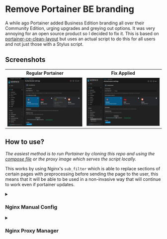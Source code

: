 # Remove Portainer BE branding

A while ago Portainer added Business Edition branding all over their Community Edition, urging upgrades and greying out options. It was very annoying for an open source product so I decided to fix it. This is based on [portainer-ce-clean-layout](https://github.com/adripo/portainer-ce-clean-layout) but uses an actual script to do this for all users and not just those with a Stylus script.

## Screenshots

<table>
  <tr>
    <th>Regular Portainer</th>
    <th>Fix Applied</th>
  </tr>
  <tr>
    <td><img src="https://raw.githubusercontent.com/JSH32/portainer-remove-be-branding/main/.github/screenshots/with_branding.png" alt="1" width = 500px></td>
    <td><img src="https://raw.githubusercontent.com/JSH32/portainer-remove-be-branding/main/.github/screenshots/no_branding.png" alt="2" width = 500px></td>
  </tr> 
</table>

## How to use?

_The easiest method is to run Portainer by cloning this repo and using the [compose file](https://github.com/JSH32/portainer-remove-be-branding/tree/main/docker-compose.yml) or the proxy image which serves the script locally._

This works by using Nginx's `sub_filter` which is able to replace sections of certain pages with preprocessing before sending the page to the user, this means that it will be able to be used in a non-invasive way that will continue to work even if portainer updates.

<details>
  <summary><h3>Nginx Manual Config</h3></summary>

Here's an example of how this could be used in an Nginx config.

```nginx
location / {
  proxy_pass http://localhost:9000;
  proxy_set_header X-Real-IP $remote_addr;
  proxy_set_header X-Forwarded-Host $host;
  proxy_set_header X-Forwarded-Port $server_port;

  proxy_set_header Accept-Encoding "";
  sub_filter_once off;
  sub_filter '<base id="base"/>' '<base id="base"/><script src="https://cdn.jsdelivr.net/gh/JSH32/portainer-remove-be-branding@latest/remove_be.js"></script>';
}
```

</details>

<details>
  <summary><h3>Nginx Proxy Manager</h3></summary>

If using [Nginx Proxy Manager](https://nginxproxymanager.com/) you can create a custom location with the same settings and paste the relevant configuration into the advanced config section

### Advanced Config

```nginx
proxy_set_header Accept-Encoding "";
sub_filter_once off;
sub_filter '<base id="base"/>' '<base id="base"/><script src="https://cdn.jsdelivr.net/gh/JSH32/portainer-remove-be-branding@latest/remove_be.js"></script>';
```

### Config Screenshot

![Custom locations config](https://raw.githubusercontent.com/JSH32/portainer-remove-be-branding/master/.github/screenshots/nginx_proxy_manager.png)

</details>
